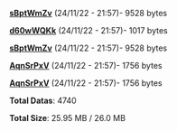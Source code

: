 [**sBptWmZv**](/data/sBptWmZv.txt) (24/11/22 - 21:57)- 9528 bytes

[**d60wWQKk**](/data/d60wWQKk.txt) (24/11/22 - 21:57)- 1017 bytes

[**sBptWmZv**](/data/sBptWmZv.txt) (24/11/22 - 21:57)- 9528 bytes

[**AqnSrPxV**](/data/AqnSrPxV.txt) (24/11/22 - 21:57)- 1756 bytes

[**AqnSrPxV**](/data/AqnSrPxV.txt) (24/11/22 - 21:57)- 1756 bytes

**Total Datas**: 4740

**Total Size**: 25.95 MB / 26.0 MB